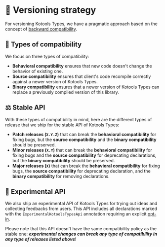 # 🔂 Versioning strategy

For versioning Kotools Types, we have a pragmatic approach based on the concept
of [backward compatibility].

## 🤔 Types of compatibility

We focus on three types of compatibility:

- **Behavioral compatibility** ensures that new code doesn't change the behavior
  of existing one.
- **Source compatibility** ensures that client's code recompile correctly
  against a newer version of Kotools Types.
- **Binary compatibility** ensures that a newer version of Kotools Types can
  replace a previously compiled version of this library.

## ⚖️ Stable API

With these types of compatibility in mind, here are the different types of
release that we ship for the stable API of Kotools Types:

- **Patch releases (`X.Y.Z`)** that can break the **behavioral compatibility**
  for fixing bugs, but the **source compatibility** and the
  **binary compatibility** should be preserved.
- **Minor releases (`X.Y`)** that can break the **behavioral compatibility**
  for fixing bugs and the **source compatibility** for deprecating declarations,
  but the **binary compatibility** should be preserved.
- **Major releases (`X`)** that can break the **behavioral compatibility**
  for fixing bugs, the **source compatibility** for deprecating declaration, and
  the **binary compatibility** for removing declarations.

## 🧪 Experimental API

We also ship an experimental API of Kotools Types for trying out ideas and
collecting feedbacks from users.
This API includes all declarations marked with the `ExperimentalKotoolsTypesApi`
annotation requiring an explicit [opt-in].

Please note that this API doesn't have the same compatibility policy as the
stable one: ***experimental changes can break any type of compatibility in
any type of releases listed above***!

[backward compatibility]: https://kotlinlang.org/docs/jvm-api-guidelines-backward-compatibility.html#definition-of-backward-compatibility
[opt-in]: https://kotlinlang.org/docs/opt-in-requirements.html
